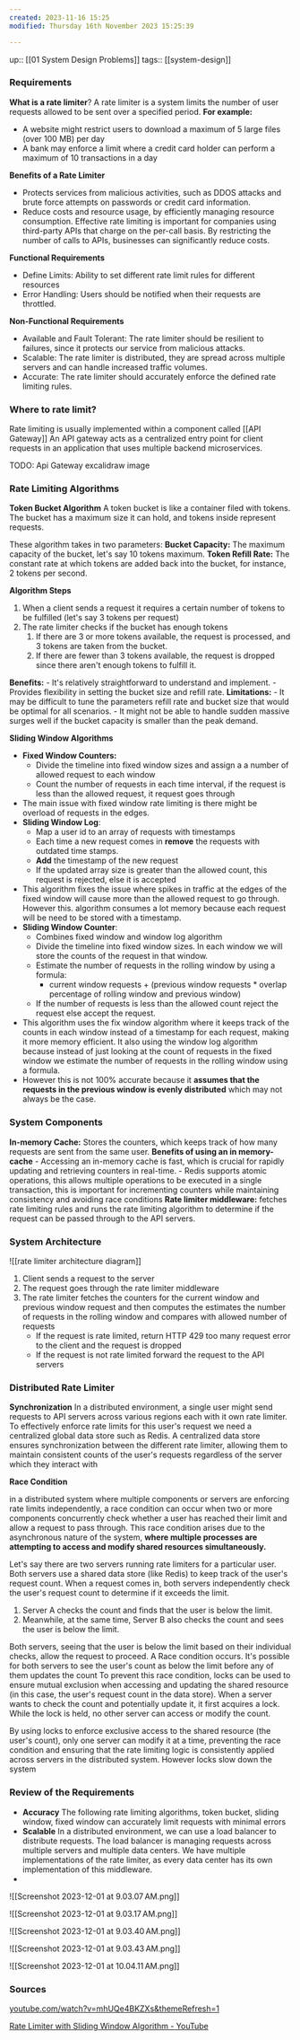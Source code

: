 ```yaml
---
created: 2023-11-16 15:25
modified: Thursday 16th November 2023 15:25:39

---
```

up:: [[01 System Design Problems]]
tags:: [[system-design]]
### Requirements
**What is a rate limiter**?
A rate limiter is a system limits the number of user requests allowed to be sent over a specified period.
**For example:**
- A website might restrict users to download a maximum of 5 large files (over 100 MB) per day
- A bank may enforce a limit where a credit card holder can perform a maximum of 10 transactions in a day

**Benefits of a Rate Limiter**
- Protects services from malicious activities, such as DDOS attacks and brute force attempts on passwords or credit card information.
- Reduce costs and resource usage, by efficiently managing resource consumption. Effective rate limiting is important for companies using third-party APIs that charge on the per-call basis. By restricting the number of calls to APIs, businesses can significantly reduce costs.

**Functional Requirements**
- Define Limits: Ability to set different rate limit rules for different resources
- Error Handling: Users should be notified when their requests are throttled.

**Non-Functional Requirements**
- Available and Fault Tolerant: The rate limiter should be resilient to failures, since it protects our service from malicious attacks.
- Scalable: The rate limiter is distributed, they are spread across multiple servers and can handle increased traffic volumes.
- Accurate: The rate limiter should accurately enforce the defined rate limiting rules.

### Where to rate limit?
Rate limiting is usually implemented within a component called [[API Gateway]] An API gateway acts as a centralized entry point for client requests in an application that uses multiple backend microservices.

TODO:  Api Gateway excalidraw image
### Rate Limiting Algorithms
**Token Bucket Algorithm**
A token bucket is like a container filed with tokens. The bucket has a maximum size it can hold, and tokens inside represent requests.

These algorithm takes in two parameters:
**Bucket Capacity:** The maximum capacity of the bucket, let's say 10 tokens maximum.
**Token Refill Rate:** The constant rate at which tokens are added back into the bucket, for instance, 2 tokens per second.

**Algorithm Steps**
1. When a client sends a request it requires a certain number of tokens to be fulfilled (let's say 3 tokens per request)
2. The rate limiter checks if the bucket has enough tokens
	1. If there are 3 or more tokens available, the request is processed, and 3 tokens are taken from the bucket.
	2. If there are fewer than 3 tokens available, the request is dropped since there aren't enough tokens to fulfill it.

**Benefits:**
	- It's relatively straightforward to understand and implement.
	- Provides flexibility in setting the bucket size and refill rate.
**Limitations:**
	- It may be difficult to tune the parameters refill rate and bucket size that would be optimal for all scenarios.
	- It might not be able to handle sudden massive surges well if the bucket capacity is smaller than the peak demand.

**Sliding Window Algorithms**
- **Fixed Window Counters:**
	- Divide the timeline into fixed window sizes and assign a a number of allowed request to each window
	- Count the number of requests in each time interval, if the request is less than the allowed request, it request goes through
- The main issue with fixed window rate limiting is there might be overload of requests in the edges.
- **Sliding Window Log**:
	- Map a user id to an array of requests with timestamps
	- Each time a new request comes in **remove** the requests with outdated time stamps.
	- **Add** the timestamp of the new request
	- If the updated array size is greater than the allowed count, this request is rejected, else it is accepted
- This algorithm fixes the issue where spikes in traffic at the edges of the fixed window will cause more than the allowed request to go through. However this. algorithm consumes a lot memory because each request will be need to be stored with a timestamp.
- **Sliding Window Counter**:
	- Combines fixed window and window log algorithm
	- Divide the timeline into fixed window sizes. In each window we will store the counts of the request in that window.
	- Estimate the number of requests in the rolling window by using a formula:
		- current window requests + (previous window requests * overlap percentage of rolling window and previous window)
	- If the number of requests is less than the allowed count reject the request else accept the request.
- This algorithm uses the fix window algorithm where it keeps track of the counts in each window instead of a timestamp for each request, making it more memory efficient. It also using the window log algorithm because instead of just looking at the count of requests in the fixed window we estimate the number of requests in the rolling window using a formula.
- However this is not 100% accurate because it **assumes that the requests in the previous window is evenly distributed** which may not always be the case.
### System Components
**In-memory Cache:** Stores the counters, which keeps track of how many requests are sent from the same user.
	**Benefits of using an in memory-cache**
	- Accessing an in-memory cache is fast, which is crucial for rapidly updating and retrieving counters in real-time.
	- Redis supports atomic operations, this allows multiple operations to be executed in a single transaction, this is important for incrementing counters while maintaining consistency and avoiding race conditions
**Rate limiter middleware:** fetches rate limiting rules and runs the rate limiting algorithm to determine if the request can be passed through to the API servers.

### System Architecture
![[rate limiter architecture diagram]]
1. Client sends a request to the server
2. The request goes through the rate limiter middleware
3. The rate limiter fetches the counters for the current window and previous window request and then computes the estimates the number of requests in the rolling window and compares with allowed number of requests
	- If the request is rate limited, return HTTP 429 too many request error to the client and the request is dropped
	- If the request is not rate limited forward the request to the API servers

### Distributed Rate Limiter
**Synchronization**
In a distributed environment, a single user might send requests to API servers across various regions each with it own rate limiter. To effectively enforce rate limits for this user's request we need a centralized global data store such as Redis. A centralized data store ensures synchronization between the different rate limiter, allowing them to maintain consistent counts of the user's requests regardless of the server which they interact with

**Race Condition**

in a distributed system where multiple components or servers are enforcing rate limits independently, a race condition can occur when two or more components concurrently check whether a user has reached their limit and allow a request to pass through. This race condition arises due to the asynchronous nature of the system, **where multiple processes are attempting to access and modify shared resources simultaneously.**

Let's say there are two servers running rate limiters for a particular user. Both servers use a shared data store (like Redis) to keep track of the user's request count. When a request comes in, both servers independently check the user's request count to determine if it exceeds the limit.

1. Server A checks the count and finds that the user is below the limit.
2. Meanwhile, at the same time, Server B also checks the count and sees the user is below the limit.

Both servers, seeing that the user is below the limit based on their individual checks, allow the request to proceed.
A Race condition occurs. It's possible for both servers to see the user's count as below the limit before any of them updates the count
To prevent this race condition, locks can be used to ensure mutual exclusion when accessing and updating the shared resource (in this case, the user's request count in the data store). When a server wants to check the count and potentially update it, it first acquires a lock. While the lock is held, no other server can access or modify the count.

By using locks to enforce exclusive access to the shared resource (the user's count), only one server can modify it at a time, preventing the race condition and ensuring that the rate limiting logic is consistently applied across servers in the distributed system.
However locks slow down the system
### Review of the Requirements
- **Accuracy** The following rate limiting algorithms, token bucket, sliding window, fixed window can accurately limit requests with minimal errors
- **Scalable** In a distributed environment, we can use a load balancer to distribute requests. The load balancer is managing requests across multiple servers and multiple data centers. We have multiple implementations of the rate limiter, as every data center has its own implementation of this middleware.
-
![[Screenshot 2023-12-01 at 9.03.07 AM.png]]

![[Screenshot 2023-12-01 at 9.03.17 AM.png]]

![[Screenshot 2023-12-01 at 9.03.40 AM.png]]

![[Screenshot 2023-12-01 at 9.03.43 AM.png]]

![[Screenshot 2023-12-01 at 10.04.11 AM.png]]




### Sources
[youtube.com/watch?v=mhUQe4BKZXs&themeRefresh=1](https://www.youtube.com/watch?v=mhUQe4BKZXs)

[Rate Limiter with Sliding Window Algorithm - YouTube](https://www.youtube.com/watch?v=Ph9odgg8wQ0)

